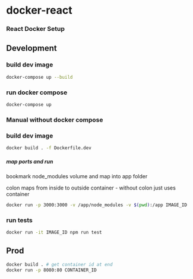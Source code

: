 # docker-react

### React Docker Setup

## Development

### build dev image

```sh
docker-compose up --build
```

### run docker compose

```sh
docker-compose up
```

### Manual without docker compose

### build dev image

```sh
docker build . -f Dockerfile.dev
```

##### map ports and run

bookmark node_modules volume and map into app folder

colon maps from inside to outside container - without colon just uses container

```sh
docker run -p 3000:3000 -v /app/node_modules -v $(pwd):/app IMAGE_ID
```

### run tests

```sh
docker run -it IMAGE_ID npm run test
```

## Prod

```sh
docker build . # get container id at end
docker run -p 8080:80 CONTAINER_ID
```
